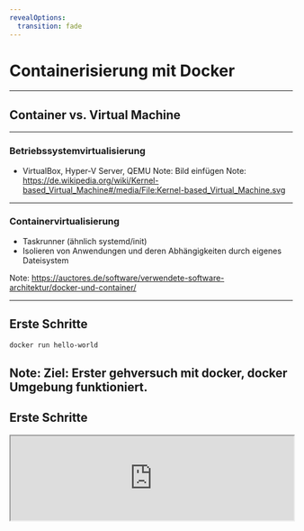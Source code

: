 ```yaml
---
revealOptions:
  transition: fade
---
```


# Containerisierung mit Docker

---

## Container vs. Virtual Machine

----

### Betriebssystemvirtualisierung

* VirtualBox, Hyper-V Server, QEMU
Note: Bild einfügen
Note: https://de.wikipedia.org/wiki/Kernel-based_Virtual_Machine#/media/File:Kernel-based_Virtual_Machine.svg

----

### Containervirtualisierung

* Taskrunner (ähnlich systemd/init)
* Isolieren von Anwendungen und deren Abhängigkeiten durch eigenes Dateisystem

Note: https://auctores.de/software/verwendete-software-architektur/docker-und-container/

---

## Erste Schritte

```bash
docker run hello-world
```
Note: Ziel: Erster gehversuch mit docker, docker Umgebung funktioniert.
----

## Erste Schritte

<iframe width="100%" src="http://localhost:4200?u=trainer&p=trainer"> <!-- .element: class="fragment" -->

----

## Docker CLI

Docker CLI ist ein Komandozeilen-Tool mit dem sich auf einfachste weise der docker daemon kontrollieren lösst.

Dies ist vergleichar mit systemd.

Es ist möglich container zu
* starten
* stoppen
* überwachen
* erstellen

Note: Ziel: Docker CLI grundlagen verstehen
----

## Docker CLI

<iframe width="100%" src="http://localhost:4200?u=trainer&p=trainer"> <!-- .element: class="fragment" -->

----

## Docker CLI

```shell
docker run -d -p 8080:80 wordpress
docker ps
docker logs <containerID>
```
Note: https://hub.docker.com/_/wordpress/
Note: Ziel ist es zu erkennen wie einfach die instalation ist.

----

### Übung gitea

- Starte "gitea" vom Docker-Image "gitea/gitea" und exponiere den internen Port 3000 auf den externen Port 80!
- Zeige alle laufenden Docker-Prozesse an und erkenne, ob der Port 3000 exponiert ist!
- Gibt es noch andere Ports in dem gitea-Container die nicht exponiert sind? Wenn ja, exponiere auch diesen Port!
- Betrachte die Log-Ausgabe des gitea-Containers in Echtzeit!
- Beende den gitea-Container, ohne ihn zu löschen und starte ihn wieder!
- Lösche den gitea-Container!

----

### Zusammenfassung

Docker CLI

```
docker help
```

Grundlegendes starten stoppen von containern mit `docker start && docker stop`
Übersicht mit `docker ps` und Ausgabe von Logs `docker logs`

---

## Docker Ports & Volumes

----

### Docker Ports

Docker kann Container Ports an Hostports binden.

Altes beispiel docker run -p 8080:80 wordpress

docker run -d -p 80 wordpress
docker run -d -p 80:8081 wordpress
docker ps

Note: Zwei unterschiedliche container! Binden auf zwei unterschiedliche ports

----

### Docker Ports

<iframe width="100%" src="http://localhost:4200?u=trainer&p=trainer"> <!-- .element: class="fragment" -->

---

### Docker Volumes

```shell
docker -v /var/run/docker.sock:/var/run/docker.sock 9000:9000 portainer/portainer
```

----

### Docker Volumes Detail
 docker -v
  (anonymous, named vs path) rw ro etc.
 docker -e root_password

----

### Übung Volumes and Ports

- Starte gitea und schaffe eine persistens der gitconfiguration
- Expose den openssh Port und das Webinterface

---


## Docker communikation und Environment Variablen

- wordpress container starten
- reverese proxy starten

Note: Ziel: Interne Kommunikation zwischen containern
Note: Todo: NGINX vorbereiten mit einer konfig (ein git?) das als volume gemounted wird.
Note: Todo: Self signed Cert

----

## Docker communikation und Environment Variablen

Note: Todo: Iframe einbinden

----

### Docker Environment variablen

Note: Beispiel environment variablen an MariaDB zeigen.

### Übung MariaDB starten und einrichten

 - Starte einen [mariaDB](https://hub.docker.com/_/mariadb/) Docker-Container mit:
   - vorgeingestelltem "root"-Passwort (Umbgebungsvariable MYSQL_ROOT_PASSWORD)
   - einer automatisch erstellten Datenbank mit dediziertem Benutzeraccount (Umgebungsvariablen MYSQL_DATABASE, MYSQL_USER, MYSQL_PASSWORT)
 - Sorge dafür, dass das Datenverzeichnis der Datenbank (/var/lib/mysql) auf ein lokales Volume (./volumes/db) gemappt ist!

----

### Übung Gitea mit MariaDB verbinden

- Stoppe und lösche nun deinen Gitea Container.
- Konfiguriere den Container so, dass Gitea seine Konfiguration in der lokalen MariaDB speichert
  - Benutze dafür die vorher erstellte Datenbank!

---

## Docker CLI wird zu docker-compose

Note: Todo docker cli command aufzeigen, im vergleich zu docker-compose

## Docker Architektur

Layers: Top Buttom

* Client
  * Manages:
    * container
    * images
    * networks
    * data volumes
* Rest API
* docker daeomon (server)

---

## docker-compose (v2 und v3)

TODO: motivation, syntax, cli

Ziel: vereinfachung von docker cli

Tool zur Vereinfachung von docker (v2)
Tool zu benutzung von docker swarm (v3)


## docker-compose (v3)

Example: wordpress mit mariadb und portainer in 2 netzen

----

### Übung

- Stoppe und lösche deine vorrangegangen Container ohne Nutzdatemverlust.
- Erstelle eine docker-compose.yml in der [gitea](https://hub.docker.com/r/gitea/gitea/) und mariadb als Services beschrieben sind.
  - Stelle sicher das alle Volumes und Ports erhalten bleiben.
- Lagere das Daten-Verzeichnis von gitea auf deinen Computer aus.

---

## Docker Netzwerke

- docker network ls
- docker-compose naming (netzwerke und container)
- docker-compose -p
- docker network rm
- docker inspect (auch volumes etc.)
- unterschied docker-compose stop/down

----

### Übung

- Füge deiner docker-compose.yml ein "seprates" Netzwerk hinzu!
- Richte nun die Verbindung von gitea und mariaDB über das neuerstellte Netzwerk ein.

---

# Docker Images verstehen und erstellen

---

## Anforderungen an die Anwendung

- alles läuft als Docker-Container
- glusterfs Gegenbeispiel

---

## Docker CLI

### docker exec

docker run -it worpress:latest-alpine bash
  apk add git
  exit
docker run -it wordpress:latest-alpine bash
  git --version

----

### docker commit
Docker commit erklären

----

### Docker Image version Container

Note: vorstellen wie man einen Docker container baut.
Note: verweis auf die dokumentation
Note: docker build -t

----

### Docker Versionirung

Note: tag erklären

---

## Dockerfile am Beispiel von caddy

Note: Da wir noch nicht soweit sind nehmen wir caddy (kann man kompilert runterladen)
Note: git vorbereiten (reverse Proxy einrichten?)

- FROM
- COPY
- CMD

----

### Docker Base Images

scratch vs alpine vs ubuntu vs debian vs microsoft

Note: welcher ist der richtige?
Note: Was sind die vor und nachteile?
Note: Best Practice

----

### Übung: Service in Docker Einbetten

- Kopiere das Binary (tbd) in den Dockercontainer!
  - nehme hierfür einen von scratch container
- Stelle sicher, dass der Port 8080 exponiert wird.
- Starte den Container und verbinde dich über localhost:8080
- Erweiterung
  - Lade eine caddyfile in deinen container und stelle sicher das diese geladen wird
  - füge die certificate aus dem gegeben git hinzu
  - Nutze eine andere base

----

### Übung: Nacharbeitung

- dockerfile
  - unterschiedliche FROMs
  - docker image größen beispiel mit und ohne cache
  - docker layer

---

## Docker registry

docker pull tomcat:8
docker run -d -p 8080 tomcat:8

(install git in container)
docker stop tomcat container
docker run -d -p 8080 tomcat:8

same again, for stop docker commit container

Difference container image

----

- docker registry erklären vorstellen
- docker hub vorstellen
- docker tags
- docker push
- docker pull

----

### Übung

- Beziehe aus der schulungs-registry einen Container von einem anderem Schulungsmitglied!
- Starte den Container neben deinem bestehenden Dockercontainer auf Port 8081.

---

## Dockerfile & docker build

## Layer und Storage Driver (theorie only)

- Was ist das eigentlich?
- Wo sehe ich das?

---

## Dockerfile Layer

- EXPOSE
- USER
- ENV
- RUN TODO: Bsp einbauen

----

### Übung

- Erweitere deine Dockerfile so, dass die Anwendung nicht mehr unter dem default User und Gruppe läuft!
  - Stelle mit RUN sicher, dass der User berechtigungen hat das Binary zu starten und im Verzeichnis (/app) zu schreiben.
- Konfiguriere die Anwendung über ENV variablen, stelle sicher dass alle Ports exponiert werden.

---

## Advanced Layer

- COPY vs ADD
- WORKDIR
- ENTRYPOINT vs CMD
  - ENTRYPOINT nicht überschreibbar
- HEALTHCHECK ?

----

### Übung

- Versuche den RUN Befehl durch WORKDIR und COPY --chown zu erstezen.

---

## Advanced and Optional

### Multistagebuilds

- Konzept vorstellen
  - beispiel an Go Service
- COPY --from
- STOPSIGNAL

----

#### Übung

- Baue in einem vorrangestellen Dockercontainer dein Java Jar zusammen, nenne diesen "build"!
  - benutze hierfür Gradle
- Kopiere das erfolgreich gebaute Jar vom ersten Container in den zweiten Container.
  - Nutze hierfür die Docker "Multistage Build"-Funktionalität (COPY --from=build)
- Java Service bauen mit multistage (service tut das gleiche (wie go service) ist in aber in Java geschrieben)

---

### Zusammenfassung Layer, Praxisbeispiel

- Dockerfiles vergleichen
- Layer Vergleichen
- Image Größen vergleichen

---

#### Ziel:

- Es existieren zwei Dockerfiles die beide Funktionieren
- ein Go Service ein Java Service
  - der Java service ist selbsterarbeitet

---

### Best practice

- Konfiguration über Umgebungsvariablen
- Logging über STDOUT
  - Filebeat JSONLOG
- Nur ein Prozess
- Exit Codes (SIGTERM usw)

----

#### Übung:

- start.sh
  - mit debug help etc
- ENTRYPOINT auf start.sh
- reagiert auf SIGTERM oder definiert ein STOPSIGNAL
- Sinnvolle(tm) Exit-Codes
 (siehe --init)
- Nutze die Health Resource im HEALTHCHECK


---

### Dynamisches routing labels mit traefik -- optional

Traefik beispiel zeigen

----

#### Übung alles in traefik einbauen
